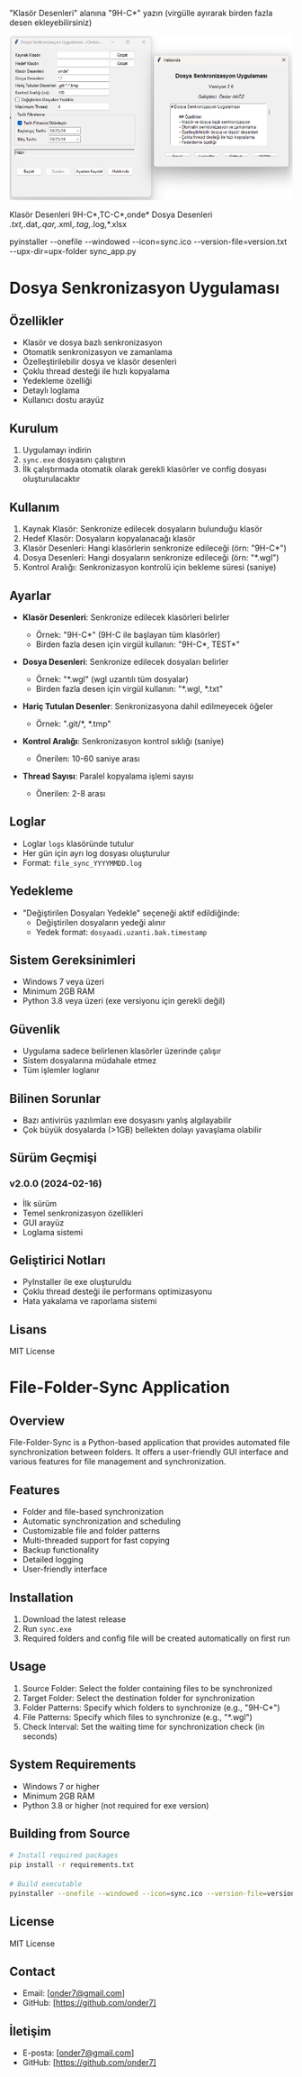 "Klasör Desenleri" alanına "9H-C*" yazın (virgülle ayırarak birden fazla desen ekleyebilirsiniz)

![File-Folder-Sync](screenshots/ffsync.png)

Klasör Desenleri
9H-C*,TC-C*,onde*
Dosya Desenleri
*.txt,*.dat,*.qar,*.xml,*.tag,*.log,*.xlsx

pyinstaller --onefile --windowed --icon=sync.ico --version-file=version.txt --upx-dir=upx-folder sync_app.py

# Dosya Senkronizasyon Uygulaması

## Özellikler
- Klasör ve dosya bazlı senkronizasyon
- Otomatik senkronizasyon ve zamanlama
- Özelleştirilebilir dosya ve klasör desenleri
- Çoklu thread desteği ile hızlı kopyalama
- Yedekleme özelliği
- Detaylı loglama
- Kullanıcı dostu arayüz

## Kurulum
1. Uygulamayı indirin
2. `sync.exe` dosyasını çalıştırın
3. İlk çalıştırmada otomatik olarak gerekli klasörler ve config dosyası oluşturulacaktır

## Kullanım
1. Kaynak Klasör: Senkronize edilecek dosyaların bulunduğu klasör
2. Hedef Klasör: Dosyaların kopyalanacağı klasör
3. Klasör Desenleri: Hangi klasörlerin senkronize edileceği (örn: "9H-C*")
4. Dosya Desenleri: Hangi dosyaların senkronize edileceği (örn: "*.wgl")
5. Kontrol Aralığı: Senkronizasyon kontrolü için bekleme süresi (saniye)

## Ayarlar
- **Klasör Desenleri**: Senkronize edilecek klasörleri belirler
  - Örnek: "9H-C*" (9H-C ile başlayan tüm klasörler)
  - Birden fazla desen için virgül kullanın: "9H-C*, TEST*"

- **Dosya Desenleri**: Senkronize edilecek dosyaları belirler
  - Örnek: "*.wgl" (wgl uzantılı tüm dosyalar)
  - Birden fazla desen için virgül kullanın: "*.wgl, *.txt"

- **Hariç Tutulan Desenler**: Senkronizasyona dahil edilmeyecek öğeler
  - Örnek: ".git/*, *.tmp"

- **Kontrol Aralığı**: Senkronizasyon kontrol sıklığı (saniye)
  - Önerilen: 10-60 saniye arası

- **Thread Sayısı**: Paralel kopyalama işlemi sayısı
  - Önerilen: 2-8 arası

## Loglar
- Loglar `logs` klasöründe tutulur
- Her gün için ayrı log dosyası oluşturulur
- Format: `file_sync_YYYYMMDD.log`

## Yedekleme
- "Değiştirilen Dosyaları Yedekle" seçeneği aktif edildiğinde:
  - Değiştirilen dosyaların yedeği alınır
  - Yedek format: `dosyaadi.uzanti.bak.timestamp`

## Sistem Gereksinimleri
- Windows 7 veya üzeri
- Minimum 2GB RAM
- Python 3.8 veya üzeri (exe versiyonu için gerekli değil)

## Güvenlik
- Uygulama sadece belirlenen klasörler üzerinde çalışır
- Sistem dosyalarına müdahale etmez
- Tüm işlemler loglanır

## Bilinen Sorunlar
- Bazı antivirüs yazılımları exe dosyasını yanlış algılayabilir
- Çok büyük dosyalarda (>1GB) bellekten dolayı yavaşlama olabilir

## Sürüm Geçmişi
### v2.0.0 (2024-02-16)
- İlk sürüm
- Temel senkronizasyon özellikleri
- GUI arayüz
- Loglama sistemi

## Geliştirici Notları
- PyInstaller ile exe oluşturuldu
- Çoklu thread desteği ile performans optimizasyonu
- Hata yakalama ve raporlama sistemi

## Lisans
MIT License
# File-Folder-Sync Application

## Overview
File-Folder-Sync is a Python-based application that provides automated file synchronization between folders. It offers a user-friendly GUI interface and various features for file management and synchronization.

## Features
- Folder and file-based synchronization
- Automatic synchronization and scheduling
- Customizable file and folder patterns
- Multi-threaded support for fast copying
- Backup functionality
- Detailed logging
- User-friendly interface

## Installation
1. Download the latest release
2. Run `sync.exe`
3. Required folders and config file will be created automatically on first run

## Usage
1. Source Folder: Select the folder containing files to be synchronized
2. Target Folder: Select the destination folder for synchronization
3. Folder Patterns: Specify which folders to synchronize (e.g., "9H-C*")
4. File Patterns: Specify which files to synchronize (e.g., "*.wgl")
5. Check Interval: Set the waiting time for synchronization check (in seconds)

## System Requirements
- Windows 7 or higher
- Minimum 2GB RAM
- Python 3.8 or higher (not required for exe version)

## Building from Source
```bash
# Install required packages
pip install -r requirements.txt

# Build executable
pyinstaller --onefile --windowed --icon=sync.ico --version-file=version.txt sync_app.py
```

## License
MIT License

## Contact
- Email: [onder7@gmail.com]
- GitHub: [https://github.com/onder7]
## İletişim
- E-posta: [onder7@gmail.com]
- GitHub: [https://github.com/onder7]
